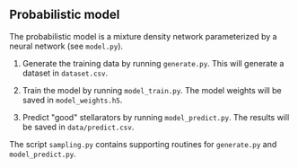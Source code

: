 ## Probabilistic model

The probabilistic model is a mixture density network parameterized by a neural network (see `model.py`).

1. Generate the training data by running `generate.py`. This will generate a dataset in `dataset.csv`.

2. Train the model by running `model_train.py`. The model weights will be saved in `model_weights.h5`.

3. Predict "good" stellarators by running `model_predict.py`. The results will be saved in `data/predict.csv`.

The script `sampling.py` contains supporting routines for `generate.py` and `model_predict.py`.